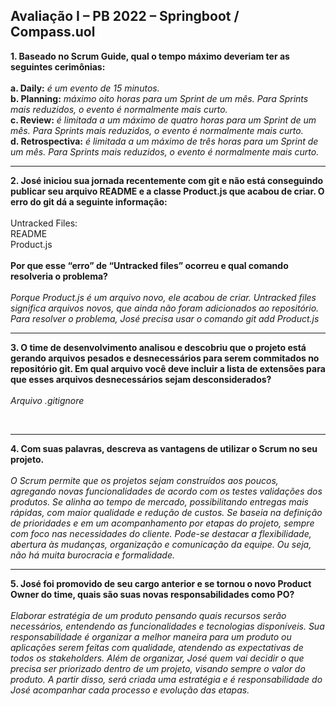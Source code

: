 ## Avaliação I – PB 2022 – Springboot / Compass.uol 

**1. Baseado no Scrum Guide, qual o tempo máximo deveriam ter as seguintes
cerimônias:**<br>
<br>
**a. Daily:** *é um evento de 15 minutos.*
<br>
**b. Planning:** *máximo oito horas para um Sprint de um mês. Para Sprints mais reduzidos, o evento é normalmente mais curto.*
<br>
**c. Review:** *é limitada a um máximo de quatro horas para um Sprint de um mês. Para Sprints mais reduzidos, o evento é normalmente mais curto.*
<br>
**d. Retrospectiva:** *é limitada a um máximo de três horas para um Sprint de um mês. Para Sprints mais reduzidos, o evento é normalmente mais curto.*
<br><hr>
**2. José iniciou sua jornada recentemente com git e não está conseguindo publicar
seu arquivo README e a classe Product.js que acabou de criar. O erro do git dá
a seguinte informação:**<br>
<br>
Untracked Files:
<br>
README
<br>
Product.js
<br>
**<br>Por que esse “erro” de “Untracked files” ocorreu e qual comando resolveria o
problema?**<br>
<br>
*Porque Product.js é um arquivo novo, ele acabou de criar. Untracked files significa arquivos novos, que ainda não foram adicionados ao repositório. Para resolver o problema, José precisa usar o comando git add Product.js* 
<br><hr>
**3. O time de desenvolvimento analisou e descobriu que o projeto está gerando
arquivos pesados e desnecessários para serem commitados no repositório git.
Em qual arquivo você deve incluir a lista de extensões para que esses arquivos
desnecessários sejam desconsiderados?**<br>
*<br>Arquivo .gitignore*

<br><hr>
**4. Com suas palavras, descreva as vantagens de utilizar o Scrum no seu projeto.**<br>
*<br>O Scrum permite que os projetos sejam construídos aos poucos, agregando novas funcionalidades de acordo com os testes validações dos produtos. Se alinha ao tempo de mercado, possibilitando entregas mais rápidas, com maior qualidade e redução de custos. Se baseia na definição de prioridades e em um acompanhamento por etapas do projeto, sempre com foco nas necessidades do cliente. Pode-se destacar a flexibilidade, abertura às mudanças, organização e comunicação da equipe. Ou seja, não há muita burocracia e formalidade.*
<br><hr>
**5. José foi promovido de seu cargo anterior e se tornou o novo Product Owner do
time, quais são suas novas responsabilidades como PO?**<br>
*<br>Elaborar estratégia de um produto pensando quais recursos serão necessários, entendendo as funcionalidades e tecnologias disponíveis. Sua responsabilidade é organizar a melhor maneira para um produto ou aplicações serem feitas com qualidade, atendendo as expectativas de todos os stakeholders. Além de organizar, José quem vai decidir o que precisa ser priorizado dentro de um projeto, visando sempre o valor do produto. A partir disso, será criada uma estratégia e é responsabilidade do José acompanhar cada processo e evolução das etapas.*

